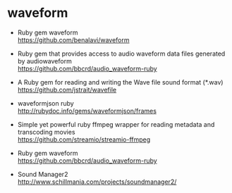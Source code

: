 waveform
========
- Ruby gem waveform<br>
https://github.com/benalavi/waveform

- Ruby gem that provides access to audio waveform data files generated by audiowaveform <br>
https://github.com/bbcrd/audio_waveform-ruby


- A Ruby gem for reading and writing the Wave file sound format (*.wav)<br>
https://github.com/jstrait/wavefile

- waveformjson ruby<br>
http://rubydoc.info/gems/waveformjson/frames

- Simple yet powerful ruby ffmpeg wrapper for reading metadata and transcoding movies<br>
https://github.com/streamio/streamio-ffmpeg

- Ruby gem waveform<br>
https://github.com/bbcrd/audio_waveform-ruby

- Sound Manager2<br>
http://www.schillmania.com/projects/soundmanager2/
